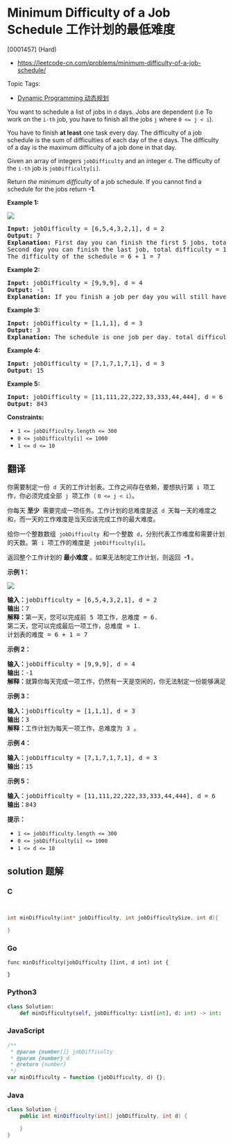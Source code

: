 # Minimum Difficulty of a Job Schedule 工作计划的最低难度

[0001457] (Hard)

- https://leetcode-cn.com/problems/minimum-difficulty-of-a-job-schedule/

Topic Tags:

- [Dynamic Programming 动态规划](https://leetcode-cn.com/tag/dynamic-programming/)

You want to schedule a list of jobs in `d` days. Jobs are dependent (i.e To work on the `i-th` job, you have to finish all the jobs `j` where `0 <= j < i`).

You have to finish **at least** one task every day. The difficulty of a job schedule is the sum of difficulties of each day of the `d` days. The difficulty of a day is the maximum difficulty of a job done in that day.

Given an array of integers `jobDifficulty` and an integer `d`. The difficulty of the `i-th` job is `jobDifficulty[i]`.

Return _the minimum difficulty_ of a job schedule. If you cannot find a schedule for the jobs return **\-1**.

**Example 1:**

![](https://assets.leetcode.com/uploads/2020/01/16/untitled.png)

<pre><strong>Input:</strong> jobDifficulty = [6,5,4,3,2,1], d = 2
<strong>Output:</strong> 7
<strong>Explanation:</strong> First day you can finish the first 5 jobs, total difficulty = 6.
Second day you can finish the last job, total difficulty = 1.
The difficulty of the schedule = 6 + 1 = 7 
</pre>

**Example 2:**

<pre><strong>Input:</strong> jobDifficulty = [9,9,9], d = 4
<strong>Output:</strong> -1
<strong>Explanation:</strong> If you finish a job per day you will still have a free day. you cannot find a schedule for the given jobs.
</pre>

**Example 3:**

<pre><strong>Input:</strong> jobDifficulty = [1,1,1], d = 3
<strong>Output:</strong> 3
<strong>Explanation:</strong> The schedule is one job per day. total difficulty will be 3.
</pre>

**Example 4:**

<pre><strong>Input:</strong> jobDifficulty = [7,1,7,1,7,1], d = 3
<strong>Output:</strong> 15
</pre>

**Example 5:**

<pre><strong>Input:</strong> jobDifficulty = [11,111,22,222,33,333,44,444], d = 6
<strong>Output:</strong> 843
</pre>

**Constraints:**

- `1 <= jobDifficulty.length <= 300`
- `0 <= jobDifficulty[i] <= 1000`
- `1 <= d <= 10`

## 翻译

你需要制定一份  `d`  天的工作计划表。工作之间存在依赖，要想执行第  `i`  项工作，你必须完成全部  `j`  项工作（ `0 <= j < i`）。

你每天 **至少**  需要完成一项任务。工作计划的总难度是这  `d`  天每一天的难度之和，而一天的工作难度是当天应该完成工作的最大难度。

给你一个整数数组  `jobDifficulty`  和一个整数  `d`，分别代表工作难度和需要计划的天数。第  `i`  项工作的难度是  `jobDifficulty[i]`。

返回整个工作计划的 **最小难度** 。如果无法制定工作计划，则返回  **\-1** 。

**示例 1：**

![](https://assets.leetcode-cn.com/aliyun-lc-upload/uploads/2020/01/26/untitled.png)

<pre><strong>输入：</strong>jobDifficulty = [6,5,4,3,2,1], d = 2
<strong>输出：</strong>7
<strong>解释：</strong>第一天，您可以完成前 5 项工作，总难度 = 6.
第二天，您可以完成最后一项工作，总难度 = 1.
计划表的难度 = 6 + 1 = 7 
</pre>

**示例 2：**

<pre><strong>输入：</strong>jobDifficulty = [9,9,9], d = 4
<strong>输出：</strong>-1
<strong>解释：</strong>就算你每天完成一项工作，仍然有一天是空闲的，你无法制定一份能够满足既定工作时间的计划表。
</pre>

**示例 3：**

<pre><strong>输入：</strong>jobDifficulty = [1,1,1], d = 3
<strong>输出：</strong>3
<strong>解释：</strong>工作计划为每天一项工作，总难度为 3 。
</pre>

**示例 4：**

<pre><strong>输入：</strong>jobDifficulty = [7,1,7,1,7,1], d = 3
<strong>输出：</strong>15
</pre>

**示例 5：**

<pre><strong>输入：</strong>jobDifficulty = [11,111,22,222,33,333,44,444], d = 6
<strong>输出：</strong>843
</pre>

**提示：**

- `1 <= jobDifficulty.length <= 300`
- `0 <= jobDifficulty[i] <= 1000`
- `1 <= d <= 10`

## solution 题解

### C

```c


int minDifficulty(int* jobDifficulty, int jobDifficultySize, int d){

}


```

### Go

```golang
func minDifficulty(jobDifficulty []int, d int) int {

}
```

### Python3

```python
class Solution:
    def minDifficulty(self, jobDifficulty: List[int], d: int) -> int:

```

### JavaScript

```javascript
/**
 * @param {number[]} jobDifficulty
 * @param {number} d
 * @return {number}
 */
var minDifficulty = function (jobDifficulty, d) {};
```

### Java

```java
class Solution {
    public int minDifficulty(int[] jobDifficulty, int d) {

    }
}
```
